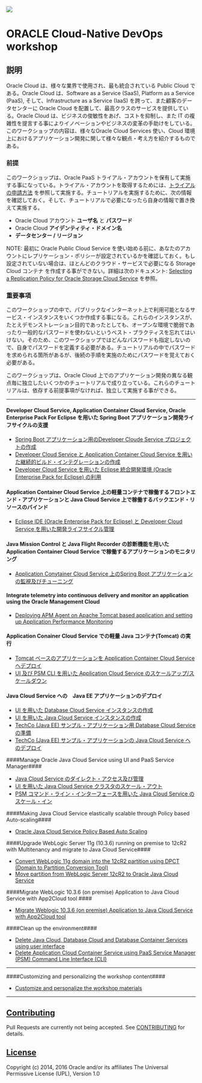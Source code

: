 ![](common/images/customer.logo.png)
---
# ORACLE Cloud-Native DevOps workshop

## 説明

Oracle Cloud は、様々な業界で使用され、最も統合されている Public Cloud である。Oracle Cloud は、Software as a Service (SaaS), Platform as a Service (PaaS), そして、Infrastructure as a Service (IaaS) を跨って、また顧客のデータセンターに Oracle Cloud を配置して、最高クラスのサービスを提供している。Oracle Cloud は、ビジネスの俊敏性をあげ、コストを抑制し、また IT の複雑性を提言する事によりイノベーションやビジネスの変革の手助けをしている。このワークショップの内容は、様々なOracle Cloud Services 使い、Cloud 環境上におけるアプリケーション開発に関して様々な観点・考え方を紹介するものである。

### 前提

このワークショップは、Oracle PaaS トライアル・アカウントを保有して実施する事になっている。トライアル・アカウントを取得するためには、[トライアルの申請方法](common/request.for.trial.md) を参照して実施する。チュートリアルを実施するために、次の情報を確認しておく。そして、チュートリアルで必要になったら自身の情報で置き換えて実施する。

- Oracle Cloud アカウント **ユーザ名** と **パスワード**
- Oracle Cloud **アイデンティティ・ドメイン名**
- **データセンター / リージョン**

NOTE: 最初に Oracle Public Cloud Service を使い始める前に、あなたのアカウントにレプリケーション・ポリシーが設定されているかを確認しておく。もし設定されていない場合は、ほとんどのクラウド・サービスで必要になる Storage Cloud コンテナ を作成する事ができない。詳細は次のドキュメント: [Selecting a Replication Policy for Oracle Storage Cloud Service](https://docs.oracle.com/cloud/latest/storagecs_common/CSSTO/GUID-5D53C11F-3D9E-43E4-8D1D-DDBB95DEC715.htm) を参照。

### 重要事項

このワークショップの中で、パブリックなインターネット上で利用可能となるサービス・インスタンスをいくつか作成する事になる。これらのインスタンスが、たとえデモンストレーション目的であったとしても、オープンな環境で脆弱であったり一般的なパスワードを使わないというベスト・プラクティスを忘れてはいけない。そのため、このワークショップではどんなパスワードも指定しないので、自身でパスワードを定義する必要がある。チュートリアルの中でパスワードを求められる箇所があるが、後続の手順を実施のためにパスワードを覚えておく必要がある。

このワークショップは、Oracle Cloud 上でのアプリケーション開発の異なる観点毎に独立したいくつかのチュートリアルで成り立っている。これらのチュートリアルは、依存する前提事項がなければ、独立して実施する事ができる。

----

#### Developer Cloud Service, Application Container Cloud Service, Oracle Enterprise Pack For Eclipse を用いた Spring Boot アプリケーション開発ライフサイクルの支援

- [Spring Boot アプリケーション用のDeveloper Cloude Service プロジェクトの作成](springboot-sample/create.devcs.project.md)
- [Developer Cloud Service と Application Container Cloud Service を用いた継続的ビルド・インテグレーションの作成](springboot-sample/devcs.accs.ci.md)
- [Developer Cloud Service を用いた Eclipse 統合開発環境 (Oracle Enterprise Pack for Eclipse) の利用](oepe/setup.oepe.md)

#### Application Container Cloud Service 上の軽量コンテナで稼働するフロントエンド・アプリケーションと Java Cloud Service 上で稼働するバックエンド・リソースのバインド

- [Eclipse IDE (Oracle Enterprise Pack for Eclipse) と Developer Cloud Service を用いた開発ライフサイクル管理](devops-bind/README.md)

#### Java Mission Control と Java Flight Recorder の診断機能を用いた Application Container Cloud Service で稼働するアプリケーションのモニタリング

- [Application Conytainer Cloud Service 上のSpring Boot アプリケーションの監視及びチューニング](monitor-tune/README.md)

#### Integrate telemetry into continuous delivery and monitor an application using the Oracle Management Cloud
- [Deploying APM Agent on Apache Tomcat based application and setting up Application Performance Monitoring](apm/README.md)

#### Application Conainer Cloud Service での軽量 Java コンテナ(Tomcat) の実行

- [Tomcat ベースのアプリケーションを Application Container Cloud Service へデプロイ](accs-tomcat/README.md)
- [UI 及び PSM CLI を用いた Application Cloud Service のスケールアップ/スケールダウン](accs-psm/README.md)

#### Java Cloud Service への　Java EE アプリケーションのデプロイ

- [UI を用いた Database Cloud Service インスタンスの作成](dbcs-create/README.md)
- [UI を用いた Java Cloud Service インスタンスの作成](jcs-create/README.md)
- [TechCo (Java EE) サンプル・アプリケーション用 Database Cloud Service の準備](dbcs-prepare/README.md)
- [TechCo (Java EE) サンプル・アプリケーションの Java Cloud Service へのデプロイ](jcs-deploy/README.md)

####Manage Oracle Java Cloud Service using UI and PaaS Service Manager####

- [Java Cloud Service のダイレクト・アクセス及び管理](jcs-direct/README.md)
- [UI を用いた Java Cloud Service クラスタのスケール・アウト](jcs-scale-ui/README.md)
- [PSM コマンド・ライン・インターフェースを用いた Java Cloud Service のスケール・イン](jcs-scale-psm/README.md)

####Making Java Cloud Service elastically scalable through Policy based Auto-scaling####

+ [Oracle Java Cloud Service Policy Based Auto Scaling](jcs-autoscale/README.md)

####Upgrade WebLogic Server 11g (10.3.6) running on premise to 12cR2 with Multitenancy and migrate to Java Cloud Service####

+ [Convert WebLogic 11g domain into the 12cR2 partition using DPCT (Domain to Partition Conversion Tool)](dpct/README.md)
+ [Move partition from WebLogic Server 12cR2 to Oracle Java Cloud Service](lift-and-shift/README.md)

####Migrate WebLogic 10.3.6 (on premise) Application to Java Cloud Service with App2Cloud tool ####

+ [Migrate Weblogic 10.3.6 (on premise) Application to Java Cloud Service with App2Cloud tool](app-2-cloud/README.md)

####Clean up the environment####

+ [Delete Java Cloud, Database Cloud and Database Container Services using user interface](cleanup/cleanup-ui.md)
+ [Delete Application Cloud Container Service using PaaS Service Manager (PSM) Command Line Interface (CLI)](cleanup/cleanup-psm.md)

---

####Customizing and personalizing the workshop content####

+ [Customize and personalize the workshop materials](customize/README.md)

---

## [Contributing](CONTRIBUTING.md)
Pull Requests are currently not being accepted. See [CONTRIBUTING](CONTRIBUTING.md) for details.

## [License](LICENSE.md)
Copyright (c) 2014, 2016 Oracle and/or its affiliates
The Universal Permissive License (UPL), Version 1.0
